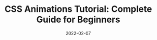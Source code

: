---
date: 2022-02-07
publisher: themeisle
tags:
  - css
  - animations
target_url: https://themeisle.com/blog/css-animations-tutorial/
title: "CSS Animations Tutorial: Complete Guide for Beginners"
---